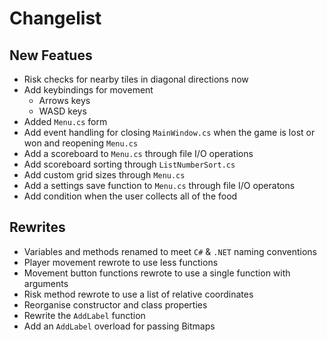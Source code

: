 # Changelist

## New Featues

- Risk checks for nearby tiles in diagonal directions now
- Add keybindings for movement
	- Arrows keys
	- WASD keys
- Added `Menu.cs` form
- Add event handling for closing `MainWindow.cs` when the game is lost or won and reopening `Menu.cs`
- Add a scoreboard to `Menu.cs` through file I/O operations
- Add scoreboard sorting through `ListNumberSort.cs`
- Add custom grid sizes through `Menu.cs`
- Add a settings save function to `Menu.cs` through file I/O operatons
- Add condition when the user collects all of the food 

## Rewrites

- Variables and methods renamed to meet `C#` & `.NET` naming conventions
- Player movement rewrote to use less functions
- Movement button functions rewrote to use a single function with arguments
- Risk method rewrote to use a list of relative coordinates
- Reorganise constructor and class properties
- Rewrite the `AddLabel` function
- Add an `AddLabel` overload for passing Bitmaps
